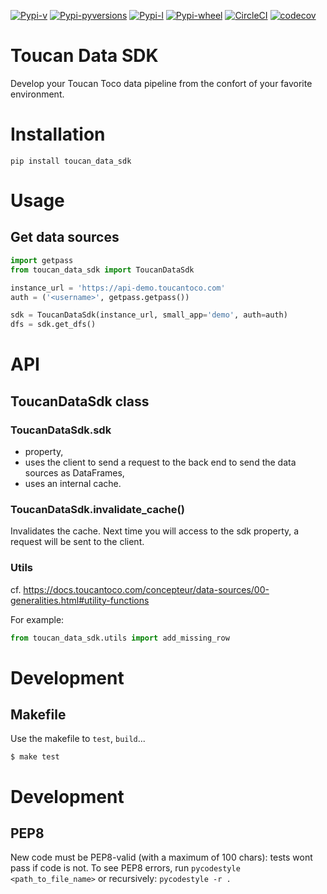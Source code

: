[![Pypi-v](https://img.shields.io/pypi/v/toucan-data-sdk.svg)](https://pypi.python.org/pypi/toucan-data-sdk)
[![Pypi-pyversions](https://img.shields.io/pypi/pyversions/toucan-data-sdk.svg)](https://pypi.python.org/pypi/toucan-data-sdk)
[![Pypi-l](https://img.shields.io/pypi/l/toucan-data-sdk.svg)](https://pypi.python.org/pypi/toucan-data-sdk)
[![Pypi-wheel](https://img.shields.io/pypi/wheel/toucan-data-sdk.svg)](https://pypi.python.org/pypi/toucan-data-sdk)
[![CircleCI](https://img.shields.io/circleci/project/github/ToucanToco/toucan-data-sdk.svg)](https://circleci.com/gh/ToucanToco/toucan-data-sdk)
[![codecov](https://codecov.io/gh/ToucanToco/toucan-data-sdk/branch/master/graph/badge.svg?token=GtzvxpgQM9)](https://codecov.io/gh/ToucanToco/toucan-data-sdk)
# Toucan Data SDK

Develop your Toucan Toco data pipeline from the confort of your favorite environment.

# Installation

`pip install toucan_data_sdk`

# Usage

## Get data sources

```python
import getpass
from toucan_data_sdk import ToucanDataSdk

instance_url = 'https://api-demo.toucantoco.com'
auth = ('<username>', getpass.getpass())

sdk = ToucanDataSdk(instance_url, small_app='demo', auth=auth)
dfs = sdk.get_dfs()
```

# API

## ToucanDataSdk class

### ToucanDataSdk.sdk

* property,
* uses the client to send a request to the back end to send the data sources
as DataFrames,
* uses an internal cache.

### ToucanDataSdk.invalidate_cache()

Invalidates the cache. Next time you will access to the sdk property, a
request will be sent to the client.

### Utils

cf. https://docs.toucantoco.com/concepteur/data-sources/00-generalities.html#utility-functions

For example:

```python
from toucan_data_sdk.utils import add_missing_row
```

# Development

## Makefile

Use the makefile to `test`, `build`...

```shell
$ make test
```

# Development

## PEP8

New code must be PEP8-valid (with a maximum of 100 chars): tests wont pass if code is not.
To see PEP8 errors, run `pycodestyle <path_to_file_name>` or recursively: `pycodestyle -r .`
